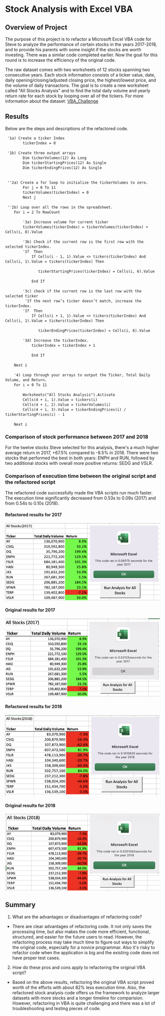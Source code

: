 # Stock Analysis with Excel VBA

## Overview of Project
The purpose of this project is to refactor a Microsoft Excel VBA code for Steve to analyze the performance of certain stocks in the years 2017-2018, and to provide his parents with some insight if the stocks are worth investing. There was a similar code completed earlier. Now the goal for this round is to increase the efficiency of the original code.

The raw dataset comes with two worksheets of 12 stocks spanning two consecutive years. Each stock information consists of a ticker value, date, daily opening/closing/adjusted closing price, the highest/lowest price, and the volume of daily transactons. The goal is to create a new worksheet called "All Stocks Analysis"  and to find the total daily volume and yearly return rate for each stock by looping over all of the tickers.
For more information about the dataset: [VBA_Challenge](/VBA_Challenge.xlsm)

## Results
Below are the steps and descriptions of the refactored code.   
```
 '1a) Create a ticker Index
        tickerIndex = 0

 '1b) Create three output arrays
        Dim tickerVolumes(12) As Long
        Dim tickerStartingPrices(12) As Single
        Dim tickerEndingPrices(12) As Single
       
    
 ''2a) Create a for loop to initialize the tickerVolumes to zero.
        For j = 0 To 11
        tickerVolumes(tickerIndex) = 0
        Next j
        
 ''2b) Loop over all the rows in the spreadsheet.
    For i = 2 To RowCount
    
        '3a) Increase volume for current ticker
        tickerVolumes(tickerIndex) = tickerVolumes(tickerIndex) + Cells(i, 8).Value
        
        '3b) Check if the current row is the first row with the selected tickerIndex.
        'If  Then
            If Cells(i - 1, 1).Value <> tickers(tickerIndex) And Cells(i, 1).Value = tickers(tickerIndex) Then

               tickerStartingPrices(tickerIndex) = Cells(i, 6).Value
            
            End If
        
        '3c) check if the current row is the last row with the selected ticker
         'If the next row’s ticker doesn’t match, increase the tickerIndex.
        'If  Then
            If Cells(i + 1, 1).Value <> tickers(tickerIndex) And Cells(i, 1).Value = tickers(tickerIndex) Then

               tickerEndingPrices(tickerIndex) = Cells(i, 6).Value
            
        '3d) Increase the tickerIndex.
            tickerIndex = tickerIndex + 1
            
            End If
    
    Next i
    
    '4) Loop through your arrays to output the Ticker, Total Daily Volume, and Return.
    For i = 0 To 11
        
        Worksheets("All Stocks Analysis").Activate
        Cells(4 + i, 1).Value = tickers(i)
        Cells(4 + i, 2).Value = tickerVolumes(i)
        Cells(4 + i, 3).Value = tickerEndingPrices(i) / tickerStartingPrices(i) - 1
        
    Next i
```

### Comparison of stock performance between 2017 and 2018
For the twelve stocks Steve selected for this analysis, there's a much higher average return in 2017, +67.5% compared to -8.5% in 2018. There were two stocks that performed the best in both years: ENPH and RUN, followed by two additional stocks with overall more positive returns: SEDG and VSLR. 
### Comparison of execution time between the original script and the refactored script
The refactored code successfully made the VBA scripts run much faster. The execution time significantly decreased from 0.53s to 0.09s (2017) and from 0.54s to 0.10s (2018). 

#### Refactored results for 2017
![Refactored 2017](/Resources/2017all_pics.png)
#### Original results for 2017
![Original 2017](/Resources/2017all_pics_original.png)

#### Refactored results for 2018
![Refactored 2018](/Resources/2018all_pics.png)
#### Original results for 2018
![Original 2018](/Resources/2018all_pics_original.png)
## Summary 
1. What are the advantages or disadvantages of refactoring code?
 * There are clear advantages of refactoring code. It not only saves the processing time, but also makes the code more efficient, functional, structured, and easier for the future users to read. However, the refactoring process may take much time to figure out ways to simplify the original code, especially for a novice programmar. Also it's risky to refactor code when the application is big and the existing code does not have proper test cases.

2.  How do these pros and cons apply to refactoring the original VBA script?
 * Based on the above results, refactoring the original VBA script proved worth of the efforts with about 82% less execution time. Also, the refactored
   stock analysis code offers us the framework to analyze larger datasets with more stocks and a longer timeline for comparision. However, refactoring in VBA is quite challenging and there was a lot of troubleshooting and testing pieces of code.
